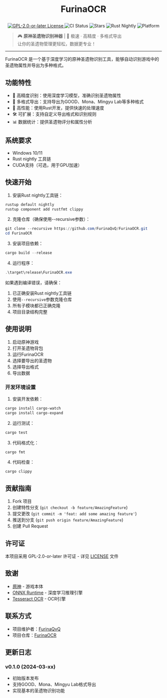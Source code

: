 # <p align="center">FurinaOCR</p>

<p align="center">
  <a href="https://www.gnu.org/licenses/old-licenses/gpl-2.0-standalone.html">
    <img src="https://img.shields.io/badge/License-GPL%202.0--or--later-blue.svg?style=for-the-badge" alt="GPL-2.0-or-later License"/>
  </a>
  <img src="https://img.shields.io/github/actions/workflow/status/FurinaQvQ/FurinaOCR/ci.yml?label=CI&logo=github&style=for-the-badge" alt="CI Status"/>
  <img src="https://img.shields.io/github/stars/FurinaQvQ/FurinaOCR?style=for-the-badge" alt="Stars"/>
  <img src="https://img.shields.io/badge/Rust-nightly-orange?style=for-the-badge&logo=rust" alt="Rust Nightly"/>
  <img src="https://img.shields.io/badge/Platform-Windows-blue?style=for-the-badge&logo=windows" alt="Platform"/>
</p>

> 🎮 **原神圣遗物识别神器** | 🚀 极速 · 高精度 · 多格式导出  
> 让你的圣遗物管理更轻松，数据更专业！

---

FurinaOCR 是一个基于深度学习的原神圣遗物识别工具，能够自动识别游戏中的圣遗物属性并导出为多种格式。

## 功能特性

- 🎯 高精度识别：使用深度学习模型，准确识别圣遗物属性
- 🔄 多格式导出：支持导出为GOOD、Mona、Mingyu Lab等多种格式
- 🚀 高性能：使用Rust开发，提供快速的处理速度
- 🛠️ 可扩展：支持自定义导出格式和识别规则
- 📊 数据统计：提供圣遗物评分和属性分析

## 系统要求

- Windows 10/11
- Rust nightly 工具链
- CUDA支持（可选，用于GPU加速）

## 快速开始

1. 安装Rust nightly工具链：
```powershell
rustup default nightly
rustup component add rustfmt clippy
```

2. 克隆仓库（确保使用--recursive参数）：
```powershell
git clone --recursive https://github.com/FurinaQvQ/FurinaOCR.git
cd FurinaOCR
```

3. 安装项目依赖：
```powershell
cargo build --release
```

4. 运行程序：
```powershell
.\target\release\FurinaOCR.exe
```

如果遇到编译错误，请确保：
1. 已正确安装Rust nightly工具链
2. 使用`--recursive`参数克隆仓库
3. 所有子模块都已正确克隆
4. 项目目录结构完整

## 使用说明

1. 启动原神游戏
2. 打开圣遗物背包
3. 运行FurinaOCR
4. 选择要导出的圣遗物
5. 选择导出格式
6. 导出数据

### 开发环境设置
1. 安装开发依赖：
```powershell
cargo install cargo-watch
cargo install cargo-expand
```

2. 运行测试：
```powershell
cargo test
```

3. 代码格式化：
```powershell
cargo fmt
```

4. 代码检查：
```powershell
cargo clippy
```

## 贡献指南

1. Fork 项目
2. 创建特性分支 (`git checkout -b feature/AmazingFeature`)
3. 提交更改 (`git commit -m 'feat: add some amazing feature'`)
4. 推送到分支 (`git push origin feature/AmazingFeature`)
5. 创建 Pull Request

## 许可证

本项目采用 GPL-2.0-or-later 许可证 - 详见 [LICENSE](LICENSE) 文件

## 致谢

- [原神](https://genshin.hoyoverse.com/) - 游戏本体
- [ONNX Runtime](https://github.com/microsoft/onnxruntime) - 深度学习推理引擎
- [Tesseract OCR](https://github.com/tesseract-ocr/tesseract) - OCR引擎

## 联系方式

- 项目维护者：[FurinaQvQ](https://github.com/FurinaQvQ)
- 项目仓库：[FurinaOCR](https://github.com/FurinaQvQ/FurinaOCR)

## 更新日志

### v0.1.0 (2024-03-xx)
- 初始版本发布
- 支持GOOD、Mona、Mingyu Lab格式导出
- 实现基本的圣遗物识别功能
